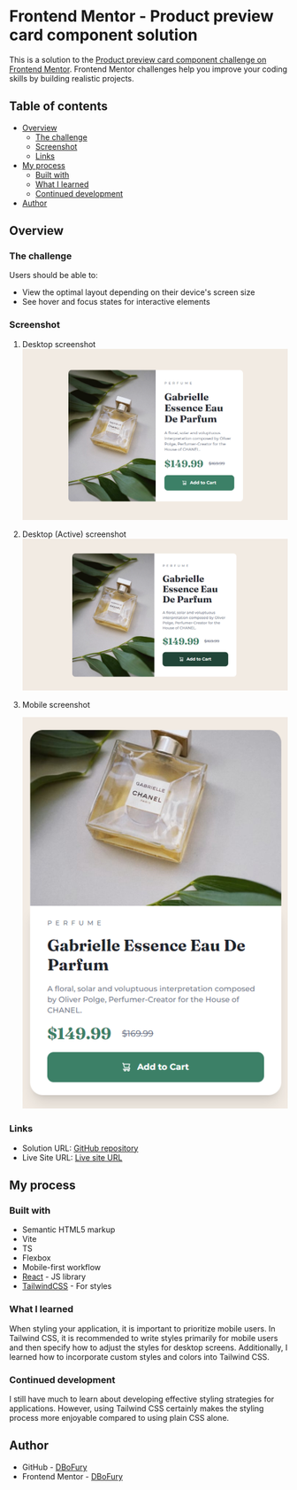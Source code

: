 # Frontend Mentor - Product preview card component solution

This is a solution to the [Product preview card component challenge on Frontend Mentor](https://www.frontendmentor.io/challenges/product-preview-card-component-GO7UmttRfa). Frontend Mentor challenges help you improve your coding skills by building realistic projects.

## Table of contents

- [Overview](#overview)
  - [The challenge](#the-challenge)
  - [Screenshot](#screenshot)
  - [Links](#links)
- [My process](#my-process)
  - [Built with](#built-with)
  - [What I learned](#what-i-learned)
  - [Continued development](#continued-development)
- [Author](#author)

## Overview

### The challenge

Users should be able to:

- View the optimal layout depending on their device's screen size
- See hover and focus states for interactive elements

### Screenshot

1. Desktop screenshot
   ![Desktop](./screenshots/Desktop.PNG)
2. Desktop (Active) screenshot
   ![Desktop](./screenshots/Desktop-Active.PNG)
3. Mobile screenshot

   ![Desktop](./screenshots/Mobile.PNG)

### Links

- Solution URL: [GitHub repository](https://github.com/DBoFury/frontend-mentor-challenges/tree/main/src/app/product-preview-card-component)
- Live Site URL: [Live site URL](https://dbofury.github.io/frontend-mentor-challenges/product-preview-card-component)

## My process

### Built with

- Semantic HTML5 markup
- Vite
- TS
- Flexbox
- Mobile-first workflow
- [React](https://reactjs.org/) - JS library
- [TailwindCSS](https://tailwindcss.com/) - For styles

### What I learned

When styling your application, it is important to prioritize mobile users. In Tailwind CSS, it is recommended to write styles primarily for mobile users and then specify how to adjust the styles for desktop screens. Additionally, I learned how to incorporate custom styles and colors into Tailwind CSS.

### Continued development

I still have much to learn about developing effective styling strategies for applications. However, using Tailwind CSS certainly makes the styling process more enjoyable compared to using plain CSS alone.

## Author

- GitHub - [DBoFury](https://github.com/DBoFury)
- Frontend Mentor - [DBoFury](https://www.frontendmentor.io/profile/DBoFury)
